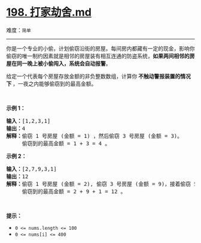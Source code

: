 # [198. 打家劫舍.md](https://leetcode-cn.com/problems/house-robber)

难度：`简单`

---

<p>你是一个专业的小偷，计划偷窃沿街的房屋。每间房内都藏有一定的现金，影响你偷窃的唯一制约因素就是相邻的房屋装有相互连通的防盗系统，<strong>如果两间相邻的房屋在同一晚上被小偷闯入，系统会自动报警</strong>。</p>

<p>给定一个代表每个房屋存放金额的非负整数数组，计算你<strong> 不触动警报装置的情况下 </strong>，一夜之内能够偷窃到的最高金额。</p>

<p>&nbsp;</p>

<p><strong>示例 1：</strong></p>

<pre><strong>输入：</strong>[1,2,3,1]
<strong>输出：</strong>4
<strong>解释：</strong>偷窃 1 号房屋 (金额 = 1) ，然后偷窃 3 号房屋 (金额 = 3)。
&nbsp;    偷窃到的最高金额 = 1 + 3 = 4 。</pre>

<p><strong>示例 2：</strong></p>

<pre><strong>输入：</strong>[2,7,9,3,1]
<strong>输出：</strong>12
<strong>解释：</strong>偷窃 1 号房屋 (金额 = 2), 偷窃 3 号房屋 (金额 = 9)，接着偷窃 5 号房屋 (金额 = 1)。
&nbsp;    偷窃到的最高金额 = 2 + 9 + 1 = 12 。
</pre>

<p>&nbsp;</p>

<p><strong>提示：</strong></p>

<ul>
	<li><code>0 &lt;= nums.length &lt;= 100</code></li>
	<li><code>0 &lt;= nums[i] &lt;= 400</code></li>
</ul>
